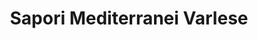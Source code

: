 ---
title: "Sapori Mediterranei Varlese"
url: /bad-saeckingen/sapori-mediterranei-varlese/
shop: Außenstelle
---